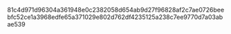 81c4d971d96304a361948e0c2382058d654ab9d27f96828af2c7ae0726beebfc52ce1a3968edfe65a371029e802d762df4235125a238c7ee9770d7a03abae539
